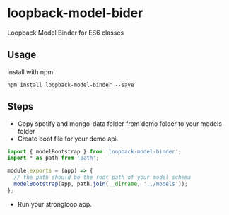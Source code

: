 # loopback-model-bider
Loopback Model Binder for ES6 classes

## Usage

Install with npm

```
npm install loopback-model-binder --save
```

## Steps
* Copy spotify and mongo-data folder from demo folder to your models folder
* Create boot file for your demo api.
```javascript
import { modelBootstrap } from 'loopback-model-binder';
import * as path from 'path';

module.exports = (app) => {
  // the path should be the root path of your model schema
  modelBootstrap(app, path.join(__dirname, '../models'));
};
```
* Run your strongloop app.
